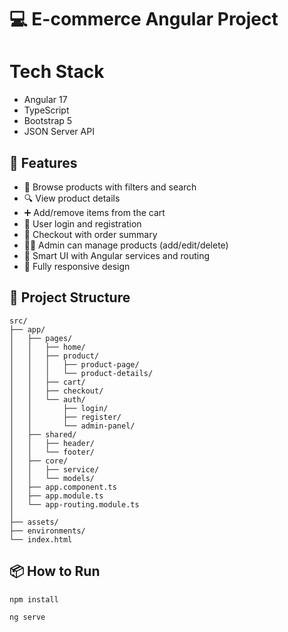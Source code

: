 # 💻 E-commerce Angular Project

# Tech Stack

- Angular 17
- TypeScript
- Bootstrap 5
- JSON Server API

## 🚀 Features

- 🛒 Browse products with filters and search
- 🔍 View product details
- ➕ Add/remove items from the cart
- 👤 User login and registration
- 🧾 Checkout with order summary
- 🧑‍💼 Admin can manage products (add/edit/delete)
- 🧠 Smart UI with Angular services and routing
- 📱 Fully responsive design

## 📁 Project Structure

```
src/
├── app/
│   ├── pages/
│   │   ├── home/
│   │   ├── product/
│   │   │   ├── product-page/
│   │   │   └── product-details/
│   │   ├── cart/
│   │   ├── checkout/
│   │   └── auth/
│   │       ├── login/
│   │       ├── register/
│   │       └── admin-panel/
│   ├── shared/
│   │   ├── header/
│   │   └── footer/
│   ├── core/
│   │   ├── service/
│   │   └── models/
│   ├── app.component.ts
│   ├── app.module.ts
│   └── app-routing.module.ts
│
├── assets/
├── environments/
└── index.html
```

## 📦 How to Run

```bash
npm install

ng serve

```
